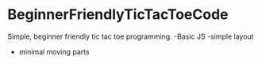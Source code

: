 # BeginnerFriendlyTicTacToeCode

Simple, beginner friendly tic tac toe programming.
  -Basic JS
  -simple layout
  - minimal moving parts
